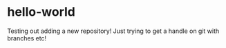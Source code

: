 # hello-world
Testing out adding a new repository!
Just trying to get a handle on git with branches etc!
